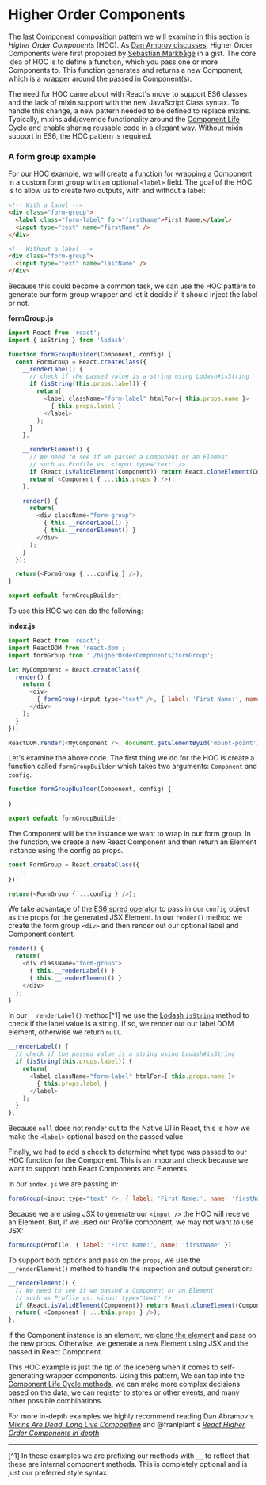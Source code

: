 # Higher Order Components
 The last Component composition pattern we will examine in this section is *Higher Order Components* (HOC). As [Dan Ambrov discusses](https://medium.com/@dan_abramov/mixins-are-dead-long-live-higher-order-components-94a0d2f9e750#.b74nxbqew), Higher Order Components were first proposed by [Sebastian Markbåge](https://gist.github.com/sebmarkbage/ef0bf1f338a7182b6775) in a gist. The core idea of HOC is to define a function, which you pass one or more Components to. This function generates and returns a new Component, which is a wrapper around the passed in Component(s).
 
 The need for HOC came about with React's move to support ES6 classes and the lack of mixin support with the new JavaScript Class syntax. To handle this change, a new pattern needed to be defined to replace mixins. Typically, mixins add/override functionality around the [Component Life Cycle](../life_cycle/introduction.md) and enable sharing reusable code in a elegant way. Without mixin support in ES6, the HOC pattern is required.
 
 ### A form group example
  For our HOC example, we will create a function for wrapping a Component in a custom form group with an optional `<label>` field. The goal of the HOC is to allow us to create two outputs, with and without a label:
  
  ```html
  <!-- With a label -->
  <div class="form-group">
    <label class="form-label" for="firstName">First Name:</label>
    <input type="text" name="firstName" />
  </div>
  
  <!-- Without a label -->
  <div class="form-group">
    <input type="text" name="lastName" />
  </div>
  ```
 
 Because this could become a common task, we can use the HOC pattern to generate our form group wrapper and let it decide if it should inject the label or not.
 
 **formGroup.js**
```javascript
import React from 'react';
import { isString } from 'lodash';

function formGroupBuilder(Component, config) {
  const FormGroup = React.createClass({
    __renderLabel() {
      // check if the passed value is a string using Lodash#isString
      if (isString(this.props.label)) {
        return(
          <label className="form-label" htmlFor={ this.props.name }>
            { this.props.label }
          </label>
        );
      }
    },

    __renderElement() {
      // We need to see if we passed a Component or an Element
      // such as Profile vs. <input type="text" />
      if (React.isValidElement(Component)) return React.cloneElement(Component, this.props);
      return( <Component { ...this.props } />);
    },

    render() {
      return(
        <div className="form-group">
          { this.__renderLabel() }
          { this.__renderElement() }
        </div>
      );
    }
  });

  return(<FormGroup { ...config } />);
}

export default formGroupBuilder;
```

To use this HOC we can do the following:

**index.js**
```javascript
import React from 'react';
import ReactDOM from 'react-dom';
import formGroup from './higherOrderComponents/formGroup';

let MyComponent = React.createClass({
  render() {
    return (
      <div>
        { formGroup(<input type="text" />, { label: 'First Name:', name: 'firstName' }) }
      </div>
    );
  }
});

ReactDOM.render(<MyComponent />, document.getElementById('mount-point'));
```

Let's examine the above code. The first thing we do for the HOC is create a function called `formGroupBuilder` which takes two arguments: `Component` and `config`.

```javascript
function formGroupBuilder(Component, config) {
  ...
}

export default formGroupBuilder;
```

The Component will be the instance we want to wrap in our form group. In the function, we create a new React Component and then return an Element instance using the config as props.

```javascript
const FormGroup = React.createClass({
  ...
});

return(<FormGroup { ...config } />);
```

We take advantage of the [ES6 spred operator](https://developer.mozilla.org/en-US/docs/Web/JavaScript/Reference/Operators/Spread_operator) to pass in our `config` object as the props for the generated JSX Element. In our `render()` method we create the form group `<div>` and then render out our optional label and Component content.

```javascript
render() {
  return(
    <div className="form-group">
      { this.__renderLabel() }
      { this.__renderElement() }
    </div>
  );
}
```

In our `__renderLabel()` method[^1] we use the [Lodash `isString`](https://lodash.com/docs#isString) method to check if the label value is a string. If so, we render out our label DOM element, otherwise we return `null`.

```javascript
__renderLabel() {
  // check if the passed value is a string using Lodash#isString
  if (isString(this.props.label)) {
    return(
      <label className="form-label" htmlFor={ this.props.name }>
        { this.props.label }
      </label>
    );
  }
},
```

Because `null` does not render out to the Native UI in React, this is how we make the `<label>` optional based on the passed value. 

Finally, we had to add a check to determine what type was passed to our HOC function for the Component. This is an important check because we want to support both React Components and Elements. 

In our `index.js` we are passing in:

```javascript
formGroup(<input type="text" />, { label: 'First Name:', name: 'firstName' })
```

Because we are using JSX to generate our `<input />` the HOC will receive an Element. But, if we used our Profile component, we may not want to use JSX:

```javascript
formGroup(Profile, { label: 'First Name:', name: 'firstName' })
```

To support both options and pass on the `props`, we use the `__renderElement()` method to handle the inspection and output generation:

```javascript
__renderElement() {
  // We need to see if we passed a Component or an Element
  // such as Profile vs. <input type="text" />
  if (React.isValidElement(Component)) return React.cloneElement(Component, this.props);
  return( <Component { ...this.props } />);
},
```

If the Component instance is an element, we [clone the element](https://facebook.github.io/react/docs/top-level-api.html#react.cloneelement) and pass on the new props. Otherwise, we generate a new Element using JSX and the passed in React Component.

This HOC example is just the tip of the iceberg when it comes to self-generating wrapper components. Using this pattern, We can tap into the [Component Life Cycle methods](../life_cycle/introduction.md), we can make more complex decisions based on the data, we can register to stores or other events, and many other possible combinations.

For more in-depth examples we highly recommend reading Dan Abramov's *[Mixins Are Dead. Long Live Composition](https://medium.com/@dan_abramov/mixins-are-dead-long-live-higher-order-components-94a0d2f9e750#.9y0gg1ix5)* and @franlplant's *[React Higher Order Components in depth](https://medium.com/@franleplant/react-higher-order-components-in-depth-cf9032ee6c3e#.d38rbnsu8)* 

---

[^1] In these examples we are prefixing our methods with `__` to reflect that these are internal component methods. This is completely optional and is just our preferred style syntax.

